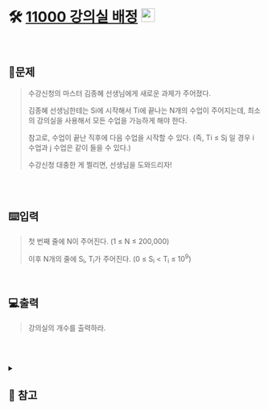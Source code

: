 <br>

# 🛠️ [11000 강의실 배정](http://www.acmicpc.net/problem/11000) <img height="27px" width="27px" src="https://static.solved.ac/tier_small/11.svg"/>
<br>

## 📖문제
>수강신청의 마스터 김종혜 선생님에게 새로운 과제가 주어졌다. 
>
>김종혜 선생님한테는 Si에 시작해서 Ti에 끝나는 N개의 수업이 주어지는데, 최소의 강의실을 사용해서 모든 수업을 가능하게 해야 한다. 
>
>참고로, 수업이 끝난 직후에 다음 수업을 시작할 수 있다. (즉, Ti ≤ Sj 일 경우 i 수업과 j 수업은 같이 들을 수 있다.)
>
>수강신청 대충한 게 찔리면, 선생님을 도와드리자!

<br><br>

## ⌨️입력
>첫 번째 줄에 N이 주어진다. (1 ≤ N ≤ 200,000)
>
>이후 N개의 줄에 S<sub>i</sub>, T<sub>i</sub>가 주어진다. (0 ≤ S<sub>i</sub> < T<sub>i</sub> ≤ 10<sup>9</sup>)

<br>

## 💻출력
>강의실의 개수를 출력하라.

<br><br>

<details>

  <summary> 
  
  ## 🎈 참고
  </summary>
  <br>

  
## 🗂️파이썬 Heapq
> ### 1. <code>heap</code> 이란?
> * 우선순위 큐를 위해 만들어진 자료구조로, 완전 이진트리의 일종
> * 여러 값 중 최대/최소 값을 빠르게 찾아내도록 만들어진 반정렬 상태
> * <code>heap</code>은 중복값을 허용!
>> ### 우선순위 큐?
>> 들어간 순서와 상관 없이 높은 우선순위를 가진 원소는 낮은 우선순위를 가진 원소보다 먼저 처리
>> 
>> 만약 두 원소가 같은 우선순위를 가진다면 큐에서 그들의 순서에 의해 처리
> ### 2. <code>heapq</code> 란?
> * 파이썬 내장 모듈로, 우선순위 큐 알고리즘인 힙을 제공
> * 내부적으로 최소 힙의 형태로 정렬
>> #### <code>heap</code>함수
>> * <code>heappush()</code>
>>    - <code>heap</code>에 <code>item</code>추가 후 최소 힙으로 정렬
>> * <code>heappop()</code>
>>    - <code>heap</code>에서 가장 작은 원소 제거 및 반환

<br>

## 📄로직
> A강의가 B강의보다 먼저 시작 할 때
> * (B강의 시작 시간) ≥ (A강의 종료 시간) -> 겹치지 않는 강의
> * (B강의 시작 시간) < (A강의 종료 시간) -> 겹치는 강의
> 
> -> 먼저 시작한 강의는 시작 시간은 알 필요가 없다!
>   
> 따라서, <code>heap</code>에는 강의의 종료시간만 저장하여 다른 강의의 시작시간과 비교
>
> ### 전체 로직
> * <code>heap</code>에 각 강의의 종료시간을 저장
> * 시간표 리스트에서 강의 시작 시간과 <code>heappop()</code> 값을 비교 (<code>heappop()</code>를 하면 가장 작은 값, 즉, 가장 먼저 끝나는 강의의 종료시간 반환)
>   - (현재 강의 시작 시간) ≥ <code>heappop()</code>(겹치지 않는 강의) : <code>heap</code>에 저장되어 있던 강의 종료시간 <code>heappop()</code> 및 현재 강의 종료시간<code>heappush()</code>
>   - (현재 강의 시작 시간) < <code>heappop()</code>(겹치는 강의) : 현재 강의의 종료시간만 추가로 <code>heappush()</code>
>
> ### 코드 진행
> 1. 강의 시간표를 입력받아 리스트(<code>inf[]</code>)에 저장
> 2. <code>inf[]</code>를 강의 시작시간(오름차순)으로 정렬
> 3. 첫번째 강의 종료시간을 <code>heap</code>에 <code>push</code>
> 4. 강의 시간표 리스트를 돌며 각 강의 시작시간과 현재 <code>heap</code>에 있는 가장 작은 수와 비교
> 5. 겹치지 않는다면 <code>heap</code>에서 끝난 강의 <code>pop()</code> 및 현재 강의 <code>push</code>
> 6. $N$번 반복 후 <code>len(heap)</code> 출력



## 🪄참고자료
>[파이썬으로 데이터 정렬하기 : sort(), sorted(). key](https://rnrmffj.tamchart.com/74)
>
>[[파이썬]sorted() 이해 및 활용법 (key 매개변수 사용법)](https://gusugi.tistory.com/entry/%ED%8C%8C%EC%9D%B4%EC%8D%AC-sorted-%ED%95%A8%EC%88%98-%EC%9D%B4%ED%95%B4-%EB%B0%8F-%ED%99%9C%EC%9A%A9%EB%B2%95-key-%EB%A7%A4%EA%B0%9C%EB%B3%80%EC%88%98-%ED%99%9C%EC%9A%A9%EB%B2%95)
>
><br>
>
>[[자료구조] 파이썬 힙큐(heapq) 모듈로 힙(heap) 다루기](https://velog.io/@yeonsubaek/%EC%9E%90%EB%A3%8C%EA%B5%AC%EC%A1%B0-%ED%8C%8C%EC%9D%B4%EC%8D%AC-%ED%9E%99%ED%81%90heapq-%EB%AA%A8%EB%93%88%EB%A1%9C-%ED%9E%99heap-%EB%8B%A4%EB%A3%A8%EA%B8%B0)

</details>

<br><br>

